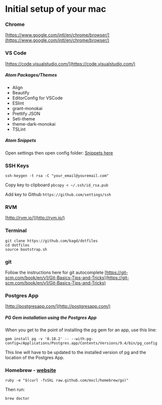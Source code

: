 # Initial setup of your mac

### Chrome

[https://www.google.com/intl/en/chrome/browser/](https://www.google.com/intl/en/chrome/browser/)

### VS Code

[https://code.visualstudio.com/](https://code.visualstudio.com/)

##### Atom Packages/Themes
- Align
- Beautify
- EditorConfig for VSCode
- ESlint
- grant-monokai
- Prettify JSON
- Seti-theme
- theme-dark-monokai
- TSLint

##### Atom Snippets
Open settings then open config folder: [Snippets here](https://github.com/kagd/dotfiles/blob/master/init/snippets.cson)

### SSH Keys

`ssh-keygen -t rsa -C "your_email@youremail.com"`

Copy key to clipboard
`pbcopy < ~/.ssh/id_rsa.pub`

Add key to Github
`https://github.com/settings/ssh`

### RVM

[http://rvm.io/](http://rvm.io/)

### Terminal

```
git clone https://github.com/kagd/dotfiles
cd dotfiles
source bootstrap.sh
```

### git
Follow the instructions here for git autocomplete
[https://git-scm.com/book/en/v1/Git-Basics-Tips-and-Tricks](https://git-scm.com/book/en/v1/Git-Basics-Tips-and-Tricks)

### Postgres App

[http://postgresapp.com/](http://postgresapp.com/)

##### PG Gem installation using the Postgres App
When you get to the point of installing the pg gem for an app, use this line:

`gem install pg -v '0.18.2' -- --with-pg-config=/Applications/Postgres.app/Contents/Versions/9.4/bin/pg_config`

This line will have to be updated to the installed version of pg and the location of the Postgres App.

### Homebrew - [website](http://mxcl.github.com/homebrew/)

`ruby -e "$(curl -fsSkL raw.github.com/mxcl/homebrew/go)"`

Then run:

`brew doctor`

